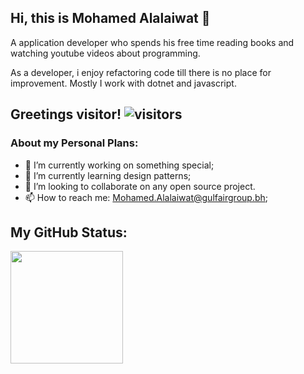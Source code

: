 
## Hi, this is Mohamed Alalaiwat 👋

A application developer who spends his free time reading books and watching youtube videos about programming.

As a developer, i enjoy refactoring code till there is no place for improvement. Mostly I work with dotnet and javascript.

## Greetings visitor! ![visitors](https://visitor-badge.glitch.me/badge?page_id=page.id)

### About my Personal Plans:

- 👀 I’m currently working on something special;
- 🌱 I’m currently learning design patterns;
- 💞️ I’m looking to collaborate on any open source project.
- 📫 How to reach me: Mohamed.Alalaiwat@gulfairgroup.bh;

## My GitHub Status:

<img height="180em" src="https://github-readme-stats.vercel.app/api?username=alalaiwat-m&show_icons=true&hide_border=true&&count_private=true&include_all_commits=true" />

<!---
alalaiwat-m/alalaiwat-m is a ✨ special ✨ repository because its `README.md` (this file) appears on your GitHub profile.
You can click the Preview link to take a look at your changes.
--->
